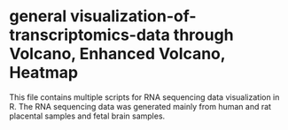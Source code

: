 # general visualization-of-transcriptomics-data through Volcano, Enhanced Volcano, Heatmap
This file contains multiple scripts for RNA sequencing data visualization in R. The RNA sequencing data was generated mainly from human and rat placental samples and fetal brain samples.
